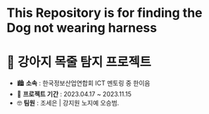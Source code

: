 # This Repository is for finding the Dog not wearing harness
# 🐶 강아지 목줄 탐지 프로젝트
+ 🏙 __소속__ : 한국정보산업연합회 ICT 멘토링 중 한이음  
+ 📅 __프로젝트 기간__ : 2023.04.17 ~ 2023.11.15  
+ 🤓 __팀원__ : 조세은 | 강지원 노지예 오승범. 
